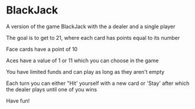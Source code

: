 # BlackJack

A version of the game BlackJack with the a dealer and a single player

The goal is to get to 21, where each card has points equal to its number

Face cards have a point of 10

Aces have a value of 1 or 11 which you can choose in the game

You have limited funds and can play as long as they aren't empty

Each turn you can either "Hit' yourself with a new card or 'Stay' after which the dealer plays until one of you wins

Have fun!
